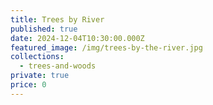 ```yaml
---
title: Trees by River
published: true
date: 2024-12-04T10:30:00.000Z
featured_image: /img/trees-by-the-river.jpg
collections:
  - trees-and-woods
private: true
price: 0
---
```


